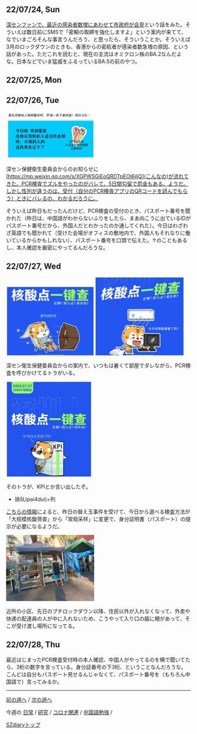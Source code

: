 ## 22/07/24, Sun

[深センファンで、最近の感染者数増にあわせて市政府が会見](https://www.shenzhen-fan.com/news-2022-07-24-new-announcement-about-covid-19-in-sz/)という話をみた。そういえば数日前にSMSで「密輸の取締を強化しますよ」という案内が来てて、なでいまごろそんな事言うんだろう、と思ったら、そういうことか。そういえば3月のロックダウンのときも、香港からの密航者が感染者数急増の原因、という話があった。ただこれを読むと、現在の主流はオミクロン株のBA.2なんだよな。日本などでいま猛威をふるっているBA.5の前のやつ。


## 22/07/25, Mon


## 22/07/26, Tue

<img src="https://github.com/akita11/SZdiary/blob/main/diary/photo/2022-07-26_12.35.42.png" width="240px">

深セン保健衛生委員会からのお知らせに[https://mp.weixin.qq.com/s/XGPWSGjEoQRDTpEOl6jljQ](こんなの)が流れてきた。PCR検査でズルをやったのがバレて、5日間勾留で罰金もある、ようだ。しかし性別が違うのは、受付（自分のPCR検査アプリのQRコードを読んでもらう）ときにバレるの、わかるだろうに。

そういえば昨日もだったんだけど、PCR検査の受付のとき、パスポート番号を聞かれた（昨日は、中国語がわからないふりをしたら、まあ向こうに出ているIDがパスポート番号だから、外国人だとわかったのか通してくれた）。今日はわざわざ英語でも聞かれて（受けた会場がオフィスの敷地内で、外国人もそれなりに働いているからかもしれない）、パスポート番号を口頭で伝えた。↑のこともあるし、本人確認を厳密にやってるんだろうな。


## 22/07/27, Wed

<img src="https://github.com/akita11/SZdiary/blob/main/diary/photo/2022-07-27_15.30.44.png" width="240px">
<img src="https://github.com/akita11/SZdiary/blob/main/diary/photo/2022-07-27_15.31.28.png" width="240px">

深セン衛生保健委員会からの案内で、いつもは暑くて部屋でダレながら、PCR検査を呼びかけてるトラがいる。

<img src="https://github.com/akita11/SZdiary/blob/main/diary/photo/2022-07-27_15.29.58.png" width="240px">

そのトラが、KPIとか言い出したぞ。

- 排队(pai4dui)=列

[こちらの情報](https://mp.weixin.qq.com/s/9qJkNU1zMKmSb0btXjHjhg)によると、昨日の替え玉事件を受けて、今日から選べる検査方法が「大规模核酸筛查」から「常规采样」に変更で、身分証明書（パスポート）の提示が必要になるようだ。

<img src="https://github.com/akita11/SZdiary/blob/main/diary/photo/2022-07-27_17.59.12.jpg" width="240px">

近所の小区、先日のプチロックダウン以降、住民以外が入れなくなって、外卖や快递の配達員の人が中に入れないため、こうやって入り口の脇に棚があって、そこが受け渡し場所になってる。


## 22/07/28, Thu

最近はじまったPCR検査受付時の本人確認、中国人がやってるのを横で聞いてたら、3桁の数字を言っている。身分証番号の下3桁、ということなんだろうな。こんどは自分もパスポート見せるんじゃなくて、パスポート番号を（もちろん中国語で）言ってみるか。

***

[前の週へ](2206-5.md) /
[次の週へ](2207-3.md)

今週の
[日常](../diary/2207-4.md) /
[研究](../research/2207-4.md) /
[コロナ関連](../covid19/2207-4.md) / 
[中国語勉強](../chinese/2207-4.md) / 

[SZdiaryトップ](../../README.md)
